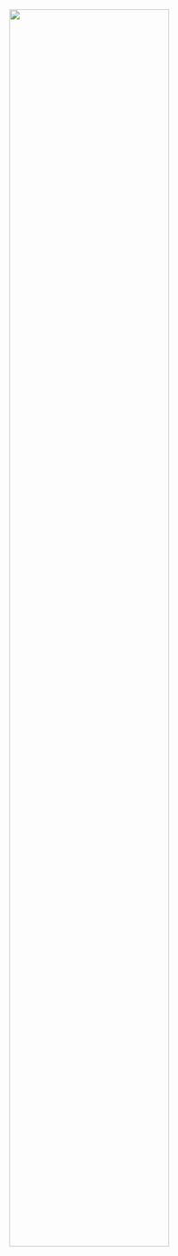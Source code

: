 <img src="https://drive.google.com/uc?export=view&id=1JqG19GvSbR7oQQfTcjR6nh6TzV4LWY9j" style="width: 75%;" />

